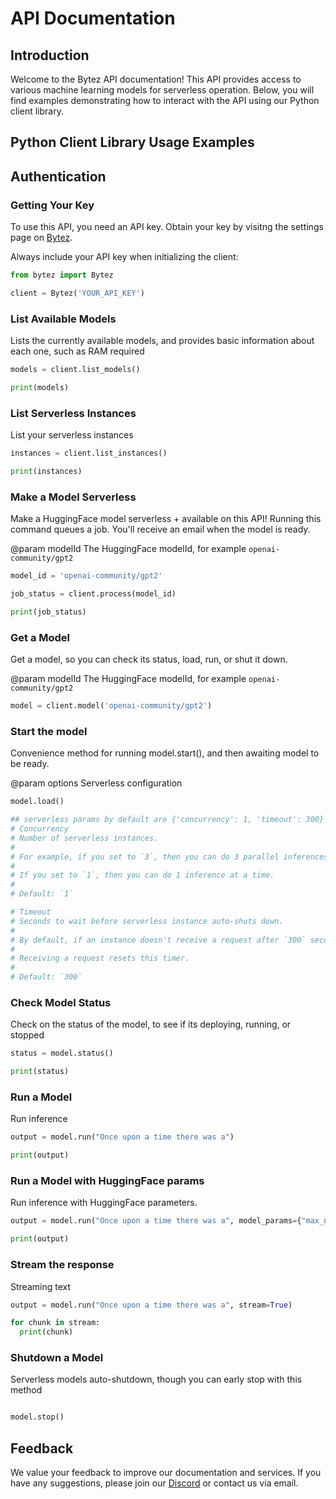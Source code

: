 # API Documentation

## Introduction

Welcome to the Bytez API documentation! This API provides access to various machine learning models for serverless operation. Below, you will find examples demonstrating how to interact with the API using our Python client library.

## Python Client Library Usage Examples

## Authentication

### Getting Your Key

To use this API, you need an API key. Obtain your key by visitng the settings page on [Bytez](https://bytez.com/settings).

Always include your API key when initializing the client:

```python
from bytez import Bytez

client = Bytez('YOUR_API_KEY')
```

### List Available Models

Lists the currently available models, and provides basic information about each one, such as RAM required

```python
models = client.list_models()

print(models)
```

### List Serverless Instances

List your serverless instances

```python
instances = client.list_instances()

print(instances)
```

### Make a Model Serverless

Make a HuggingFace model serverless + available on this API! Running this command queues a job. You'll receive an email when the model is ready.

@param modelId The HuggingFace modelId, for example `openai-community/gpt2`

```python
model_id = 'openai-community/gpt2'

job_status = client.process(model_id)

print(job_status)
```

### Get a Model

Get a model, so you can check its status, load, run, or shut it down.

@param modelId The HuggingFace modelId, for example `openai-community/gpt2`

```python
model = client.model('openai-community/gpt2')
```

### Start the model

Convenience method for running model.start(), and then awaiting model to be ready.

@param options Serverless configuration

```python
model.load()

## serverless params by default are {'concurrency': 1, 'timeout': 300}
# Concurrency
# Number of serverless instances.
#
# For example, if you set to `3`, then you can do 3 parallel inferences.
#
# If you set to `1`, then you can do 1 inference at a time.
#
# Default: `1`

# Timeout
# Seconds to wait before serverless instance auto-shuts down.
#
# By default, if an instance doesn't receive a request after `300` seconds, then it shuts down.
#
# Receiving a request resets this timer.
#
# Default: `300`
```

### Check Model Status

Check on the status of the model, to see if its deploying, running, or stopped

```python
status = model.status()

print(status)
```

### Run a Model

Run inference

```python
output = model.run("Once upon a time there was a")

print(output)
```

### Run a Model with HuggingFace params

Run inference with HuggingFace parameters.

```python
output = model.run("Once upon a time there was a", model_params={"max_new_tokens":1,"min_new_tokens":1})

print(output)
```

### Stream the response

Streaming text

```python
output = model.run("Once upon a time there was a", stream=True)

for chunk in stream:
  print(chunk)
```

### Shutdown a Model

Serverless models auto-shutdown, though you can early stop with this method

```python

model.stop()
```

## Feedback

We value your feedback to improve our documentation and services. If you have any suggestions, please join our [Discord](https://discord.gg/Zrd5UbMEBA) or contact us via email.
